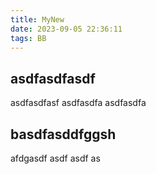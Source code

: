 ```yaml
---
title: MyNew
date: 2023-09-05 22:36:11
tags: BB
---
```



## asdfasdfasdf 



asdfasdfasf
asdfasdfa
asdfasdfa


## basdfasddfggsh

afdgasdf
asdf
asdf
as
